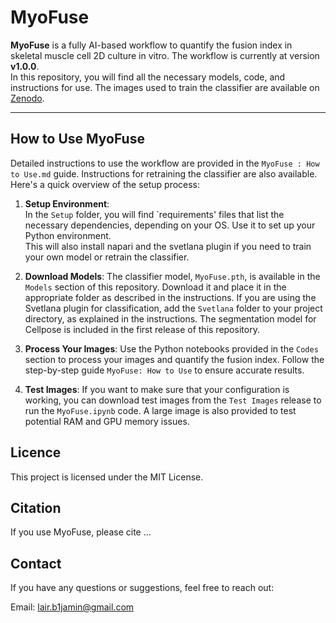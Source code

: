 # MyoFuse

**MyoFuse** is a fully AI-based workflow to quantify the fusion index in skeletal muscle cell 2D culture in vitro. The workflow is currently at version **v1.0.0**.  
In this repository, you will find all the necessary models, code, and instructions for use. The images used to train the classifier are available on [Zenodo](https://zenodo.org/records/14731491).

---

## How to Use MyoFuse

Detailed instructions to use the workflow are provided in the `MyoFuse : How to Use.md` guide. Instructions for retraining the classifier are also available. Here's a quick overview of the setup process:

1. **Setup Environment**:  
   In the `Setup` folder, you will find `requirements' files that list the necessary dependencies, depending on your OS. Use it to set up your Python environment.  
   This will also install napari and the svetlana plugin if you need to train your own model or retrain the classifier.

2. **Download Models**:
   The classifier model, `MyoFuse.pth`, is available in the `Models` section of this repository. Download it and place it in the appropriate folder as described in the instructions. If you are using the Svetlana plugin for classification, add the `Svetlana` folder to your project directory, as explained in the instructions. The segmentation model for Cellpose is included in the first release of this repository.
   
3. **Process Your Images**:
    Use the Python notebooks provided in the `Codes` section to process your images and quantify the fusion index. Follow the step-by-step guide `MyoFuse: How to Use` to ensure accurate results.

4. **Test Images**:
    If you want to make sure that your configuration is working, you can download test images from the `Test Images` release to run the `MyoFuse.ipynb` code. A large image is also provided to test potential RAM and GPU memory issues.

## Licence
This project is licensed under the MIT License.

## Citation
If you use MyoFuse, please cite ...

## Contact
If you have any questions or suggestions, feel free to reach out:

Email: lair.b1jamin@gmail.com
